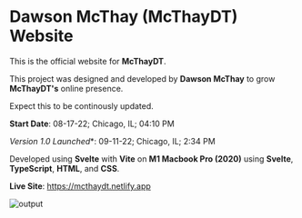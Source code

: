 # Dawson McThay (McThayDT) Website

This is the official website for **McThayDT**.

This project was designed and developed by **Dawson McThay** to grow **McThayDT's** online presence. 

Expect this to be continously updated. 


**Start Date**: 08-17-22; Chicago, IL; 04:10 PM

*Version 1.0 Launched**: 09-11-22; Chicago, IL; 2:34 PM

Developed using **Svelte** with **Vite** on **M1 Macbook Pro (2020)** using **Svelte**, **TypeScript**, **HTML**, and **CSS**.

**Live Site**: https://mcthaydt.netlify.app


![output](https://user-images.githubusercontent.com/107786093/189546389-877b930d-92b2-4326-b339-e3b26e4b2cae.gif)
